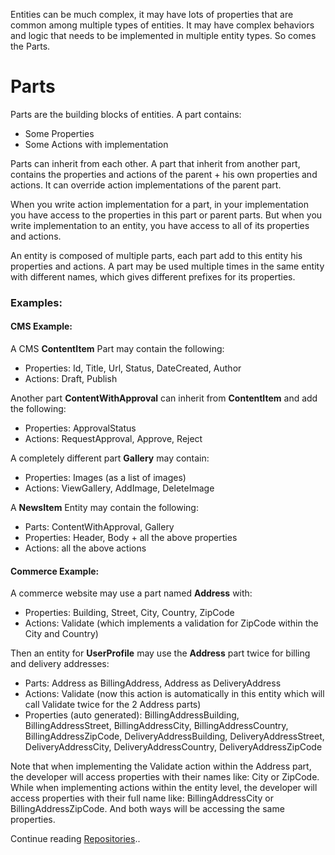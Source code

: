 Entities can be much complex, it may have lots of properties that are common among multiple types of entities. It may have complex behaviors and logic that needs to be implemented in multiple entity types.
So comes the Parts.

# Parts
Parts are the building blocks of entities. A part contains:
* Some Properties
* Some Actions with implementation

Parts can inherit from each other. A part that inherit from another part, contains the properties and actions of the parent + his own properties and actions. It can override action implementations of the parent part.

When you write action implementation for a part, in your implementation you have access to the properties in this part or parent parts. But when you write implementation to an entity, you have access to all of its properties and actions.

An entity is composed of multiple parts, each part add to this entity his properties and actions. A part may be used multiple times in the same entity with different names, which gives different prefixes for its properties.

### Examples:
#### CMS Example:
A CMS **ContentItem** Part may contain the following:
* Properties: Id, Title, Url, Status, DateCreated, Author
* Actions: Draft, Publish

Another part **ContentWithApproval** can inherit from **ContentItem** and add the following:
* Properties: ApprovalStatus
* Actions: RequestApproval, Approve, Reject

A completely different part **Gallery** may contain:
* Properties: Images (as a list of images)
* Actions: ViewGallery, AddImage, DeleteImage

A **NewsItem** Entity may contain the following:
* Parts: ContentWithApproval, Gallery
* Properties: Header, Body + all the above properties
* Actions: all the above actions

#### Commerce Example:
A commerce website may use a part named **Address** with:
* Properties: Building, Street, City, Country, ZipCode
* Actions: Validate (which implements a validation for ZipCode within the City and Country)

Then an entity for **UserProfile** may use the **Address** part twice for billing and delivery addresses:
* Parts: Address as BillingAddress, Address as DeliveryAddress
* Actions: Validate (now this action is automatically in this entity which will call Validate twice for the 2 Address parts)
* Properties (auto generated): BillingAddressBuilding, BillingAddressStreet, BillingAddressCity, BillingAddressCountry, BillingAddressZipCode, DeliveryAddressBuilding, DeliveryAddressStreet, DeliveryAddressCity, DeliveryAddressCountry, DeliveryAddressZipCode

Note that when implementing the Validate action within the Address part, the developer will access properties with their names like: City or ZipCode. While when implementing actions within the entity level, the developer will access properties with their full name like: BillingAddressCity or BillingAddressZipCode. And both ways will be accessing the same properties.

Continue reading [Repositories](repositories.md)..
